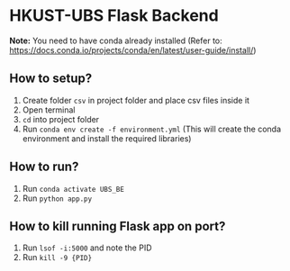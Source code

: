 # HKUST-UBS Flask Backend

**Note:** You need to have conda already installed
(Refer to: https://docs.conda.io/projects/conda/en/latest/user-guide/install/)

## How to setup?

1. Create folder `csv` in project folder and place csv files inside it
2. Open terminal
3. `cd` into project folder
4. Run `conda env create -f environment.yml` (This will create the conda environment and install the required libraries)

## How to run?

1. Run `conda activate UBS_BE`
2. Run `python app.py`

## How to kill running Flask app on port?

1. Run `lsof -i:5000` and note the PID
2. Run `kill -9 {PID}`
